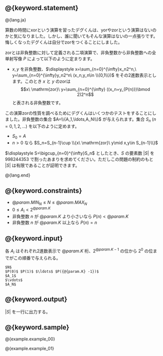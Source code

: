 ## @{keyword.statement}

@{lang.ja}

算数の時間にxorという演算を習ったデグくんは、yorやzorという演算はないのかと気になりました。しかし、誰に聞いてもそんな演算はないの一点張りです。悔しくなったデグくんは自分でzorをつくることにしました。

zorとは非負整数に対して定義される二項演算で、非負整数から非負整数への全単射写像 $P$ によって以下のように定まります。

- $x,y$ を非負整数、$\displaystyle x=\sum_{n=0}^{\infty}x_n2^n,\ y=\sum_{n=0}^{\infty}y_n2^n\ (x_n,y_n\in \\{0,1\\})$ をその2進数表示とします。このとき $x$ と $y$ のzorは
$$x\ \mathrm{zor}\ y=\sum_{n=0}^{\infty} ((x_n+y_{P(n)})\bmod 2)2^n$$
と表される非負整数です。

この演算zorの性質を調べるためにデグくんはいくつかのテストをすることにしました。非負整数の集合 $A=\\{A_1,\ldots,A_N\\}$ が与えられます。集合 $S_n\ (n=0,1,2,\ldots)$ を以下のように定めます。

- $S_0=A$
- $n>0$ なら $S_n=S_{n-1}\cup \\{x\ \mathrm{zor}\ y\mid x,y\in S_{n-1}\\}$

$\displaystyle S=\bigcup_{n=0}^{\infty}S_n$ としたとき、$S$ の要素数 $|S|$ を $998244353$ で割ったあまりを求めてください。ただしこの問題の制約のもと $|S|$ は有限であることが証明できます。

@{lang.end}

## @{keyword.constraints}

- $@{param.MIN_N} \leq N \leq @{param.MAX_N}$
- $0\leq A_i\lt 2^{@{param.K}}$
- 非負整数 $n$ が $@{param.K}$ より小さいなら $P(n)<@{param.K}$
- 非負整数 $n$ が $@{param.K}$ 以上なら $P(n)=n$

## @{keyword.input}
各 $A_i$ はそれぞれ2進数表示で $@{param.K}$ 桁、$2^{@{param.K} -1}$ の位から $2^0$ の位までがこの順番で与えられる。

```
$N$
$P(0)$ $P(1)$ $\ldots$ $P({@{param.K} -1})$
$A_1$
$\vdots$
$A_N$
```

## @{keyword.output}
$|S|$ を一行に出力する。

## @{keyword.sample}

@{example.example_00}

@{example.example_01}
